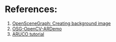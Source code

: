# References:
1.  [OpenSceneGraph: Creating background image](https://gist.github.com/ViteFalcon/90f9266bf9750e2d0142)
2.  [OSG-OpenCV-ARDemo](https://github.com/c-goettert/OSG-OpenCV-ARDemo)
3.  [ARUCO tutorial](https://docs.opencv.org/3.1.0/d9/d6d/tutorial_table_of_content_aruco.html) 